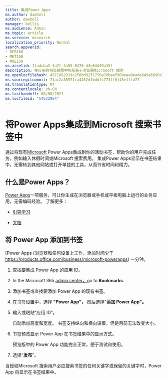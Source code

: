 ```yaml
---
title: 集成Power Apps
ms.author: dawholl
author: dawholl
manager: kellis
ms.audience: Admin
ms.topic: article
ms.service: mssearch
localization_priority: Normal
search.appverid:
- BFB160
- MET150
- MOE150
ms.assetid: 1fadcba3-4a7f-4a55-8476-d4e64d49a15f
description: 在应用的书签结果中包括基于浏览器Microsoft 搜索
ms.openlocfilehash: 4571862919c2f8bd92f1756a70baef908eaa0eade649e6890c1ba56d314398c2
ms.sourcegitcommit: 71ac2a38971ca4452d1bddfc773ff8f45e1ffd77
ms.translationtype: MT
ms.contentlocale: zh-CN
ms.lasthandoff: 08/06/2021
ms.locfileid: "54532954"
---
```

# <a name="integrate-power-apps-in-microsoft-search-bookmarks"></a>将Power Apps集成到Microsoft 搜索书签中
   
通过将现有[Microsoft](https://products.office.com/business/microsoft-powerapps) Power Apps集成到你的活动书签，帮助你的用户完成任务，例如输入休假时间或Microsoft 搜索费用。 集成Power Apps显示在书签结果中，无需转到其他网站或打开单独的工具，从而节省时间和精力。
  
## <a name="what-are-power-apps"></a>什么是Power Apps？

[Power Apps](https://products.office.com/business/microsoft-powerapps)一项服务，可让你生成在浏览器或手机或平板电脑上运行的业务应用，无需编码经验。 了解更多：
  
- [引导学习](/learn/browse/?products=powerapps)
    
- [文档](/powerapps/)
    
## <a name="add-a-power-app-to-a-bookmark"></a>将 Power App 添加到书签

[Power Apps (浏览器和任何设备上工作，添加时间少于 https://products.office.com/business/microsoft-powerapps) 一分钟。
  
1. [查找要集成 Power App](/powerapps/maker/canvas-apps/get-sessionid#get-an-app-id) 的应用 ID。
    
2. In the Microsoft 365 [admin center，](https://admin.microsoft.com)go to **Bookmarks**.
    
3. 添加书签或查找要添加 Power App 的现有书签。
    
4. 在书签设置中，选择 **"Power App"，** 然后选择"**添加 Power App"。**
    
5. 输入或粘贴“应用 ID”。
    
    自动添加高度和宽度。 书签支持纵向和横向设置，但是目前无法改变大小。
    
6. 书签预览显示 Power App 在书签结果中的显示方式。
    
    预览版中的 Power App 功能完全正常，便于测试和使用。
    
7. 选择“**发布**”。
    
当授权Microsoft 搜索用户必应搜索书签的任何关键字[](https://Bing.com)或保留的关键字时，Power App 将显示在书签结果中。